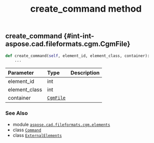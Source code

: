 ﻿---
title: create_command method
second_title: Aspose.CAD for Python via .NET API References
description: 
type: docs
weight: 20
url: /python-net/aspose.cad.fileformats.cgm.elements/externalelements/create_command/
is_root: false
---

## create_command {#int-int-aspose.cad.fileformats.cgm.CgmFile}





```python
def create_command(self, element_id, element_class, container):
    ...
```


| Parameter | Type | Description |
| :- | :- | :- |
| element_id | int |  |
| element_class | int |  |
| container | [`CgmFile`](/cad/python-net/aspose.cad.fileformats.cgm/cgmfile) |  |



### See Also
* module [`aspose.cad.fileformats.cgm.elements`](../../)
* class [`Command`](/cad/python-net/aspose.cad.fileformats.cgm.commands/command)
* class [`ExternalElements`](/cad/python-net/aspose.cad.fileformats.cgm.elements/externalelements)
